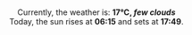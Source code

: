 <p  align="center"><br/>Currently, the weather is: <b> 17°C, <i>few clouds</i></b></br>Today, the sun rises at <b>06:15</b> and sets at <b>17:49</b>.</p>